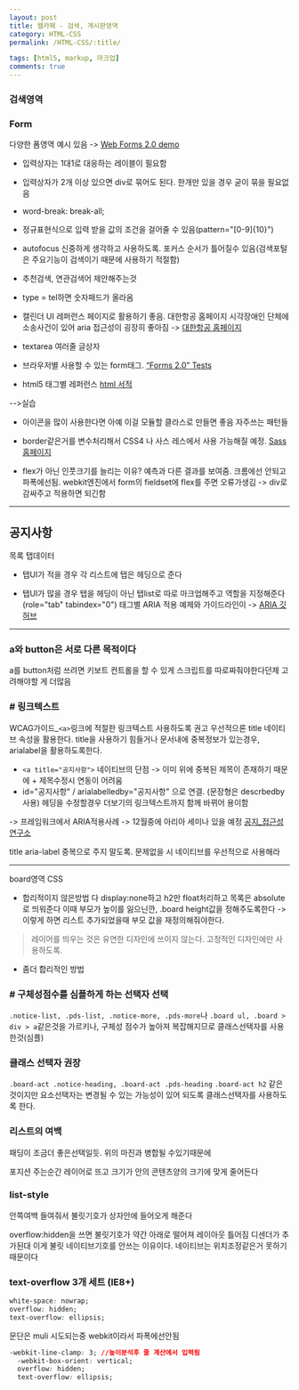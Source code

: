 ```yaml
---
layout: post
title: 웹카페 - 검색, 게시판영역
category: HTML-CSS
permalink: /HTML-CSS/:title/

tags: [html5, markup, 마크업]
comments: true
---
```


### 검색영역

### Form
다양한 폼영역 예시 있음 ->  [Web Forms 2.0 demo](https://www.miketaylr.com/pres/html5/forms2.html)

* 입력상자는 1대1로 대응하는 레이블이 필요함
* 입력상자가 2개 이상 있으면 div로 묶어도 된다. 한개만 있을 경우 굳이 묶을 필요없음
* word-break: break-all;

* 정규표현식으로 입력 받을 값의 조건을 걸어줄 수 있음(pattern="[0-9]{10}")
* autofocus 신중하게 생각하고 사용하도록. 포커스 순서가 틀어질수 있음(검색포털은 주요기능이 검색이기 때문에 사용하기 적절함)
* 추천검색, 연관검색어
제안해주는것
* type = tel하면 숫자패드가 올라옴
* 캘린더 UI 레퍼런스 페이지로 활용하기 좋음. 대한항공 홈페이지 시각장애인 단체에 소송사건이 있어 aria 접근성이 굉장히 좋아짐 -> [대한항공 홈페이지](https://kr.koreanair.com/korea/ko.html)
* textarea 여러줄 글상자
* 브라우저별 사용할 수 있는 form태그. [“Forms 2.0” Tests](https://bestvpn.org/whats-my-ip/)
* html5 태그별 레퍼런스 [html 서적](http://html5ref.clearboth.org/)

-->실습
* 아이콘을 많이 사용한다면 아예 이걸 모듈할 클라스로 만들면 좋음 자주쓰는 패턴들
* border같은거를 변수처리해서 CSS4 나 사스 레스에서 사용 가능해질 예정. [Sass 홈페이지](http://sass-lang.com/)

* flex가 아닌 인풋크기를 늘리는 이유?
예측과 다른 결과를 보여줌. 크롬에선 안되고 파폭에선됨. webkit엔진에서 form의 fieldset에 flex를 주면 오류가생김 -> div로 감싸주고 적용하면 되긴함

------
## 공지사항

목록 탭데이터
* 탭UI가 적을 경우
각 리스트에 탭은 헤딩으로 준다

* 탭UI가 많을 경우
탭을 헤딩이 아닌 탭list로 따로 마크업해주고 역할을 지정해준다 (role="tab" tabindex="0") 
태그별 ARIA 적용 예제와 가이드라인이 -> [ARIA 깃허브](https://github.com/underbleu/ARIA)

-----

### a와 button은 서로 다른 목적이다
a를 button처럼 쓰려면 키보트 컨트롤을 할 수 있게 스크립트를 따로짜줘야한다던제 고려해야할 게 더많음

### # 링크텍스트
WCAG가이드_`<a>`링크에 적절한 링크텍스트 사용하도록 권고
우선적으론 title 네이티브 속성을 활용한다. title을 사용하기 힘들거나 문서내에 중복정보가 있는경우, arialabel을 활용하도록한다.

* `<a title="공지사항">`
네이티브의 단점 -> 이미 위에 중복된 제목이 존재하기 때문에 + 제목수정시 연동이 어려움
* id="공지사항" / arialabelledby="공지사항" 으로 연결. (문장형은 descrbedby 사용)
헤딩을 수정할경우 더보기의 링크텍스트까지 함께 바뀌어 용이함

-> 프레임워크에서 ARIA적용사례
-> 12월중에 아리아 세미나 있을 예정 [공지_접근성연구소](http://www.wah.or.kr/)

title aria-label 중복으로 주지 말도록. 문제없을 시 네이티브를 우선적으로 사용해라

-----
board영역 CSS

* 합리적이지 않은방법
다 display:none하고 
h2만 float처리하고 목록은 absolute로 띄워준다
이때 부모가 높이를 잃으닌깐, .board height값을 정해주도록한다 
-> 이렇게 하면 리스트 추가되었을때 부모 값을 재정의해줘야한다.
>레이어를 띄우는 것은 유연한 디자인에 쓰이지 않는다. 고정적인 디자인에만 사용하도록.
* 좀더 합리적인 방법

### # 구체성점수를 심플하게 하는 선택자 선택
`.notice-list, .pds-list, .notice-more, .pds-more`나
`.board ul, .board > div > a`같은것을 가르키나, 구체성 점수가 높아져 복잡해지므로 클래스선택자를 사용한것(심플)

### 클래스 선택자 권장
`.board-act .notice-heading, .board-act .pds-heading`
`.board-act h2`
같은 것이지만 요소선택자는 변경될 수 있는 가능성이 있어 되도록 클래스선택자를 사용하도록 한다. 

### 리스트의 여백
패딩이 조금더 좋은선택일듯. 
위의 마진과 병합될 수있기때문에

포지션 주는순간 레이어로 뜨고 크기가 안의 콘텐츠양의 크기에 맞게 줄어든다

### list-style
안쪽여백 들여줘서 불릿기호가 상자안에 들어오게 해준다

overflow:hidden을 쓰면 불릿기호가 약간 아래로 떨어져 레이아웃 틀어짐
디센더가 추가된대
이게 불릿 네이티브기호를 안쓰는 이유이다. 네이티브는 위치조정같은거 못하기 때문이다

### text-overflow 3개 세트 (IE8+)
```css
white-space: nowrap;
overflow: hidden;
text-overflow: ellipsis;
```
문단은 muli 시도되는중 webkit이라서 파폭에선안됨
```css
-webkit-line-clamp: 3; //높이분석후 줄 계산에서 입력됨
  -webkit-box-orient: vertical;
  overflow: hidden;
  text-overflow: ellipsis;
```

